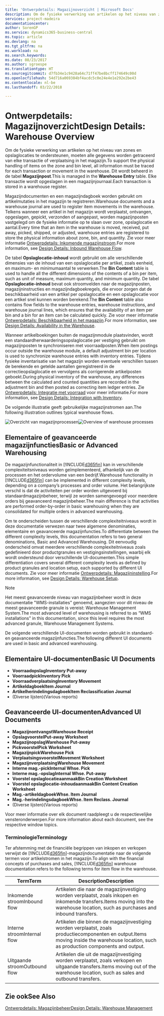 ```yaml
---
title: 'Ontwerpdetails: Magazijnoverzicht | Microsoft Docs'
description: Om de fysieke verwerking van artikelen op het niveau van zones en opslaglocaties te ondersteunen, moeten alle gegevens worden getraceerd van elke transactie of verplaatsing in het magazijn. Dit wordt beheerd in de tabel **Magazijnpost**. Elke transactie wordt opgeslagen in een magazijnjournaal.
services: project-madeira
documentationcenter: 
author: SorenGP
ms.service: dynamics365-business-central
ms.topic: article
ms.devlang: na
ms.tgt_pltfrm: na
ms.workload: na
ms.search.keywords: 
ms.date: 08/23/2017
ms.author: sgroespe
ms.translationtype: HT
ms.sourcegitcommit: d7fb34e1c9428a64c71ff47be8bcff174649c00d
ms.openlocfilehash: 54d716a069384bf4acdc5c0e24e4e1e292e2be43
ms.contentlocale: nl-be
ms.lasthandoff: 03/22/2018

---
```

# <a name="design-details-warehouse-overview"></a><span data-ttu-id="e587c-105">Ontwerpdetails: Magazijnoverzicht</span><span class="sxs-lookup"><span data-stu-id="e587c-105">Design Details: Warehouse Overview</span></span>
<span data-ttu-id="e587c-106">Om de fysieke verwerking van artikelen op het niveau van zones en opslaglocaties te ondersteunen, moeten alle gegevens worden getraceerd van elke transactie of verplaatsing in het magazijn.</span><span class="sxs-lookup"><span data-stu-id="e587c-106">To support the physical handling of items on the zone and bin level, all information must be traced for each transaction or movement in the warehouse.</span></span> <span data-ttu-id="e587c-107">Dit wordt beheerd in de tabel **Magazijnpost**.</span><span class="sxs-lookup"><span data-stu-id="e587c-107">This is managed in the **Warehouse Entry** table.</span></span> <span data-ttu-id="e587c-108">Elke transactie wordt opgeslagen in een magazijnjournaal.</span><span class="sxs-lookup"><span data-stu-id="e587c-108">Each transaction is stored in a warehouse register.</span></span>  

<span data-ttu-id="e587c-109">Magazijndocumenten en een magazijndagboek worden gebruikt om artikelmutaties in het magazijn te registreren.</span><span class="sxs-lookup"><span data-stu-id="e587c-109">Warehouse documents and a warehouse journal are used to register item movements in the warehouse.</span></span> <span data-ttu-id="e587c-110">Telkens wanneer een artikel in het magazijn wordt verplaatst, ontvangen, opgeslagen, gepickt, verzonden of aangepast, worden magazijnposten vastgelegd om de fysieke informatie op te slaan over zone, opslaglocatie en aantal.</span><span class="sxs-lookup"><span data-stu-id="e587c-110">Every time that an item in the warehouse is moved, received, put away, picked, shipped, or adjusted, warehouse entries are registered to store the physical information about zone, bin, and quantity.</span></span> <span data-ttu-id="e587c-111">Zie voor meer informatie [Ontwerpdetails: Inkomende magazijnstroom](design-details-outbound-warehouse-flow.md).</span><span class="sxs-lookup"><span data-stu-id="e587c-111">For more information, see [Design Details: Inbound Warehouse Flow](design-details-outbound-warehouse-flow.md).</span></span>  

<span data-ttu-id="e587c-112">De tabel **Opslaglocatie-inhoud** wordt gebruikt om alle verschillende dimensies van de inhoud van een opslaglocatie per artikel, zoals eenheid, en maximum- en minimumaantal te verwerken.</span><span class="sxs-lookup"><span data-stu-id="e587c-112">The **Bin Content** table is used to handle all the different dimensions of the contents of a bin per item, such as unit of measure, maximum quantity, and minimum quantity.</span></span> <span data-ttu-id="e587c-113">De tabel **Opslaglocatie-inhoud** bevat ook stroomvelden naar de magazijnposten, magazijninstructies en magazijndagboekregels, die ervoor zorgen dat de beschikbaarheid van een artikel per opslaglocatie en een opslaglocatie voor een artikel snel kunnen worden berekend.</span><span class="sxs-lookup"><span data-stu-id="e587c-113">The **Bin Content** table also contains flow fields to the warehouse entries, warehouse instructions, and warehouse journal lines, which ensures that the availability of an item per bin and a bin for an item can be calculated quickly.</span></span> <span data-ttu-id="e587c-114">Zie voor meer informatie [Ontwerpdetails: Beschikbaarheid in het magazijn](design-details-availability-in-the-warehouse.md).</span><span class="sxs-lookup"><span data-stu-id="e587c-114">For more information, see [Design Details: Availability in the Warehouse](design-details-availability-in-the-warehouse.md).</span></span>  

<span data-ttu-id="e587c-115">Wanneer artikelboekingen buiten de magazijnmodule plaatsvinden, wordt een standaardherwaarderingsopslaglocatie per vestiging gebruikt om magazijnposten te synchroniseren met voorraadposten.</span><span class="sxs-lookup"><span data-stu-id="e587c-115">When item postings occur outside the warehouse module, a default adjustment bin per location is used to synchronize warehouse entries with inventory entries.</span></span> <span data-ttu-id="e587c-116">Tijdens fysieke inventarisatie van het magazijn worden eventuele verschillen tussen de berekende en getelde aantallen geregistreerd in de correctieopslaglocatie en vervolgens als corrigerende artikelposten geboekt.</span><span class="sxs-lookup"><span data-stu-id="e587c-116">During physical inventory of the warehouse, any differences between the calculated and counted quantities are recorded in the adjustment bin and then posted as correcting item ledger entries.</span></span> <span data-ttu-id="e587c-117">Zie [Ontwerpdetails: Integratie met voorraad](design-details-integration-with-inventory.md) voor meer informatie.</span><span class="sxs-lookup"><span data-stu-id="e587c-117">For more information, see [Design Details: Integration with Inventory](design-details-integration-with-inventory.md).</span></span>  

<span data-ttu-id="e587c-118">De volgende illustratie geeft gebruikelijke magazijnstromen aan.</span><span class="sxs-lookup"><span data-stu-id="e587c-118">The following illustration outlines typical warehouse flows.</span></span>  

<span data-ttu-id="e587c-119">![Overzicht van magazijnprocessen](media/design_details_warehouse_management_overview.png "design_details_warehouse_management_overview")</span><span class="sxs-lookup"><span data-stu-id="e587c-119">![Overview of warehouse processes](media/design_details_warehouse_management_overview.png "design_details_warehouse_management_overview")</span></span>  

## <a name="basic-or-advanced-warehousing"></a><span data-ttu-id="e587c-120">Elementaire of geavanceerde magazijnfuncties</span><span class="sxs-lookup"><span data-stu-id="e587c-120">Basic or Advanced Warehousing</span></span>  
<span data-ttu-id="e587c-121">De magazijnfunctionaliteit in [!INCLUDE[d365fin](includes/d365fin_md.md)] kan in verschillende complexiteitsniveaus worden geïmplementeerd, afhankelijk van de processen en het ordervolume van een bedrijf.</span><span class="sxs-lookup"><span data-stu-id="e587c-121">Warehouse functionality in [!INCLUDE[d365fin](includes/d365fin_md.md)] can be implemented in different complexity levels, depending on a company’s processes and order volume.</span></span> <span data-ttu-id="e587c-122">Het belangrijkste verschil is dat de activiteiten per order worden uitgevoerd bij standaardmagazijnbeheer, terwijl ze worden samengevoegd voor meerdere orders bij geavanceerd magazijnbeheer.</span><span class="sxs-lookup"><span data-stu-id="e587c-122">The main difference is that activities are performed order-by-order in basic warehousing when they are consolidated for multiple orders in advanced warehousing.</span></span>  

 <span data-ttu-id="e587c-123">Om te onderscheiden tussen de verschillende complexiteitniveaus wordt in deze documentatie verwezen naar twee algemene denominaties, elementaire en geavanceerde magazijnfuncties.</span><span class="sxs-lookup"><span data-stu-id="e587c-123">To differentiate between the different complexity levels, this documentation refers to two general denominations, Basic and Advanced Warehousing.</span></span> <span data-ttu-id="e587c-124">Dit eenvoudig onderscheid omvat meerdere verschillende complexiteitniveaus zoals gedefinieerd door productgranules en vestigingsinstellingen, waarbij elk wordt ondersteund door verschillende UI-documenten.</span><span class="sxs-lookup"><span data-stu-id="e587c-124">This simple differentiation covers several different complexity levels as defined by product granules and location setup, each supported by different UI documents.</span></span> <span data-ttu-id="e587c-125">Zie voor meer informatie [Ontwerpdetails: Magazijninstelling](design-details-warehouse-setup.md).</span><span class="sxs-lookup"><span data-stu-id="e587c-125">For more information, see [Design Details: Warehouse Setup](design-details-warehouse-setup.md).</span></span>  

> [!NOTE]  
>  <span data-ttu-id="e587c-126">Het meest geavanceerde niveau van magazijnbeheer wordt in deze documentatie "WMS-installaties" genoemd, aangezien voor dit niveau de meest geavanceerde granule is vereist: Warehouse Management System.</span><span class="sxs-lookup"><span data-stu-id="e587c-126">The most advanced level of warehousing is referred to as “WMS installations” in this documentation, since this level requires the most advanced granule, Warehouse Management Systems.</span></span>  

 <span data-ttu-id="e587c-127">De volgende verschillende UI-documenten worden gebruikt in standaard- en geavanceerde magazijnfuncties.</span><span class="sxs-lookup"><span data-stu-id="e587c-127">The following different UI documents are used in basic and advanced warehousing.</span></span>  

## <a name="basic-ui-documents"></a><span data-ttu-id="e587c-128">Elementaire UI-documenten</span><span class="sxs-lookup"><span data-stu-id="e587c-128">Basic UI Documents</span></span>  

-   <span data-ttu-id="e587c-129">**Voorraadopslag**</span><span class="sxs-lookup"><span data-stu-id="e587c-129">**Inventory Put-away**</span></span>  
-   <span data-ttu-id="e587c-130">**Voorraadpick**</span><span class="sxs-lookup"><span data-stu-id="e587c-130">**Inventory Pick**</span></span>  
-   <span data-ttu-id="e587c-131">**Voorraadverplaatsing**</span><span class="sxs-lookup"><span data-stu-id="e587c-131">**Inventory Movement**</span></span>  
-   <span data-ttu-id="e587c-132">**Artikeldagboek**</span><span class="sxs-lookup"><span data-stu-id="e587c-132">**Item Journal**</span></span>  
-   <span data-ttu-id="e587c-133">**Artikelherindelingsdagboek**</span><span class="sxs-lookup"><span data-stu-id="e587c-133">**Item Reclassification Journal**</span></span>  
-   <span data-ttu-id="e587c-134">(Diverse lijsten)</span><span class="sxs-lookup"><span data-stu-id="e587c-134">(Various reports)</span></span>  

## <a name="advanced-ui-documents"></a><span data-ttu-id="e587c-135">Geavanceerde UI-documenten</span><span class="sxs-lookup"><span data-stu-id="e587c-135">Advanced UI Documents</span></span>  

-   <span data-ttu-id="e587c-136">**Magazijnontvangst**</span><span class="sxs-lookup"><span data-stu-id="e587c-136">**Warehouse Receipt**</span></span>  
-   <span data-ttu-id="e587c-137">**Opslagvoorstel**</span><span class="sxs-lookup"><span data-stu-id="e587c-137">**Put-away Worksheet**</span></span>  
-   <span data-ttu-id="e587c-138">**Magazijnopslag**</span><span class="sxs-lookup"><span data-stu-id="e587c-138">**Warehouse Put-away**</span></span>  
-   <span data-ttu-id="e587c-139">**Pickvoorstel**</span><span class="sxs-lookup"><span data-stu-id="e587c-139">**Pick Worksheet**</span></span>  
-   <span data-ttu-id="e587c-140">**Magazijnpick**</span><span class="sxs-lookup"><span data-stu-id="e587c-140">**Warehouse Pick**</span></span>  
-   <span data-ttu-id="e587c-141">**Verplaatsingsvoorstel**</span><span class="sxs-lookup"><span data-stu-id="e587c-141">**Movement Worksheet**</span></span>  
-   <span data-ttu-id="e587c-142">**Magazijnverplaatsing**</span><span class="sxs-lookup"><span data-stu-id="e587c-142">**Warehouse Movement**</span></span>  
-   <span data-ttu-id="e587c-143">**Interne mag.-pick**</span><span class="sxs-lookup"><span data-stu-id="e587c-143">**Internal Whse. Pick**</span></span>  
-   <span data-ttu-id="e587c-144">**Interne mag.-opslag**</span><span class="sxs-lookup"><span data-stu-id="e587c-144">**Internal Whse. Put-away**</span></span>  
-   <span data-ttu-id="e587c-145">**Voorstel opslaglocatieaanmaak**</span><span class="sxs-lookup"><span data-stu-id="e587c-145">**Bin Creation Worksheet**</span></span>  
-   <span data-ttu-id="e587c-146">**Voorstel opslaglocatie-inhoudaanmaak**</span><span class="sxs-lookup"><span data-stu-id="e587c-146">**Bin Content Creation Worksheet**</span></span>  
-   <span data-ttu-id="e587c-147">**Mag.-artikeldagboek**</span><span class="sxs-lookup"><span data-stu-id="e587c-147">**Whse. Item Journal**</span></span>  
-   <span data-ttu-id="e587c-148">**Mag.-herindelingsdagboek**</span><span class="sxs-lookup"><span data-stu-id="e587c-148">**Whse. Item Reclass. Journal**</span></span>  
-   <span data-ttu-id="e587c-149">(Diverse lijsten)</span><span class="sxs-lookup"><span data-stu-id="e587c-149">(Various reports)</span></span>  

<span data-ttu-id="e587c-150">Voor meer informatie over elk document raadpleegt u de respectievelijke vensteronderwerpen.</span><span class="sxs-lookup"><span data-stu-id="e587c-150">For more information about each document, see the respective window topics.</span></span>  

### <a name="terminology"></a><span data-ttu-id="e587c-151">Terminologie</span><span class="sxs-lookup"><span data-stu-id="e587c-151">Terminology</span></span>  
<span data-ttu-id="e587c-152">Ter afstemming met de financiële begrippen van inkopen en verkopen verwijst de [!INCLUDE[d365fin](includes/d365fin_md.md)]-magazijndocumentatie naar de volgende termen voor artikelstromen in het magazijn.</span><span class="sxs-lookup"><span data-stu-id="e587c-152">To align with the financial concepts of purchases and sales, [!INCLUDE[d365fin](includes/d365fin_md.md)] warehouse documentation refers to the following terms for item flow in the warehouse.</span></span>  

|<span data-ttu-id="e587c-153">Term</span><span class="sxs-lookup"><span data-stu-id="e587c-153">Term</span></span>|<span data-ttu-id="e587c-154">Description</span><span class="sxs-lookup"><span data-stu-id="e587c-154">Description</span></span>|  
|----------|---------------------------------------|  
|<span data-ttu-id="e587c-155">Inkomende stroom</span><span class="sxs-lookup"><span data-stu-id="e587c-155">Inbound flow</span></span>|<span data-ttu-id="e587c-156">Artikelen die naar de magazijnvestiging worden verplaatst, zoals inkopen en inkomende transfers.</span><span class="sxs-lookup"><span data-stu-id="e587c-156">Items moving into the warehouse location, such as purchases and inbound transfers.</span></span>|  
|<span data-ttu-id="e587c-157">Interne stroom</span><span class="sxs-lookup"><span data-stu-id="e587c-157">Internal flow</span></span>|<span data-ttu-id="e587c-158">Artikelen die binnen de magazijnvestiging worden verplaatst, zoals productiecomponenten en output.</span><span class="sxs-lookup"><span data-stu-id="e587c-158">Items moving inside the warehouse location, such as production components and output.</span></span>|  
|<span data-ttu-id="e587c-159">Uitgaande stroom</span><span class="sxs-lookup"><span data-stu-id="e587c-159">Outbound flow</span></span>|<span data-ttu-id="e587c-160">Artikelen die uit de magazijnvestiging worden verplaatst, zoals verkopen en uitgaande transfers.</span><span class="sxs-lookup"><span data-stu-id="e587c-160">Items moving out of the warehouse location, such as sales and outbound transfers.</span></span>|  

## <a name="see-also"></a><span data-ttu-id="e587c-161">Zie ook</span><span class="sxs-lookup"><span data-stu-id="e587c-161">See Also</span></span>  
 [<span data-ttu-id="e587c-162">Ontwerpdetails: Magazijnbeheer</span><span class="sxs-lookup"><span data-stu-id="e587c-162">Design Details: Warehouse Management</span></span>](design-details-warehouse-management.md)

